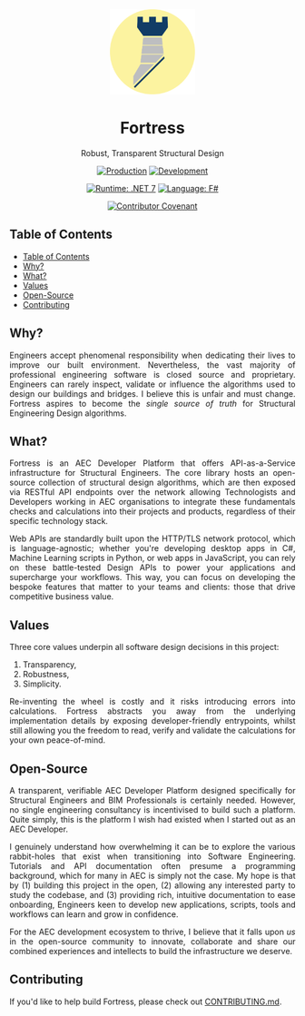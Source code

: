 <div align="center">
  <img 
    height="150px" 
    src=".github/assets/images/fortress.png" 
    alt="Blue Fortress Logo. "
  />

  <h1>Fortress</h1>
  <p>Robust, Transparent Structural Design</p>

  [![Production](https://github.com/jamesbayley/Fortress/actions/workflows/publish-prod.yml/badge.svg)](https://github.com/jamesbayley/Fortress/actions/workflows/publish-prod.yml)
  [![Development](https://github.com/jamesbayley/Fortress/actions/workflows/publish-dev.yml/badge.svg)](https://github.com/jamesbayley/Fortress/actions/workflows/publish-dev.yml)
 
  [![Runtime: .NET 7](https://img.shields.io/badge/Runtime-.NET_7-blueviolet)](https://dotnet.microsoft.com/en-us/download/dotnet/7.0)
  [![Language: F#](https://img.shields.io/badge/Language-F%23-blueviolet)](https://learn.microsoft.com/en-us/dotnet/fsharp/what-is-fsharp)
  
  [![Contributor Covenant](https://img.shields.io/badge/Contributor%20Covenant-2.0-4baaaa.svg)](code_of_conduct.md)
</div>

## Table of Contents

- [Table of Contents](#table-of-contents)
- [Why?](#why)
- [What?](#what)
- [Values](#values)
- [Open-Source](#open-source)
- [Contributing](#contributing)

## Why?

<p align="justify"> 
Engineers accept phenomenal responsibility when dedicating their lives to improve our built environment. Nevertheless, the vast majority of professional engineering software is closed source and proprietary. Engineers can rarely inspect, validate or influence the algorithms used to design our buildings and bridges. I believe this is unfair and must change. Fortress aspires to become the <em>single source of truth</em> for Structural Engineering Design algorithms. 
</p>

## What?

<p align="justify"> 
Fortress is an AEC Developer Platform that offers API-as-a-Service infrastructure for Structural Engineers. The core library hosts an open-source collection of structural design algorithms, which are then exposed via RESTful API endpoints over the network allowing Technologists and Developers working in AEC organisations to integrate these fundamentals checks and calculations into their projects and products, regardless of their specific technology stack. 
</p>

<p align="justify"> 
Web APIs are standardly built upon the HTTP/TLS network protocol, which is language-agnostic; whether you're developing desktop apps in C#, Machine Learning scripts in Python, or web apps in JavaScript, you can rely on these battle-tested Design APIs to power your applications and supercharge your workflows. This way, you can focus on developing the bespoke features that matter to your teams and clients: those that drive competitive business value. 
</p>

## Values


Three core values underpin all software design decisions in this project:

1. Transparency, 
2. Robustness, 
3. Simplicity.

<p align="justify"> 
Re-inventing the wheel is costly and it risks introducing errors into calculations. Fortress abstracts you away from the underlying implementation details by exposing developer-friendly entrypoints, whilst still allowing you the freedom to read, verify and validate the calculations for your own peace-of-mind.
</p>

## Open-Source

<p align="justify"> 
A transparent, verifiable AEC Developer Platform designed specifically for Structural Engineers and BIM Professionals is certainly needed. However, no single engineering consultancy is incentivised to build such a platform. Quite simply, this is the platform I wish had existed when I started out as an AEC Developer. 
</p>

<p align="justify"> 
I genuinely understand how overwhelming it can be to explore the various rabbit-holes that exist when transitioning into Software Engineering. Tutorials and API documentation often presume a programming background, which for many in AEC is simply not the case. My hope is that by (1) building this project in the open, (2) allowing any interested party to study the codebase, and (3) providing rich, intuitive documentation to ease onboarding, Engineers keen to develop new applications, scripts, tools and workflows can learn and grow in confidence.
</p>

<p align="justify"> 
For the AEC development ecosystem to thrive, I believe that it falls upon <em>us</em> in the open-source community to innovate, collaborate and share our combined experiences and intellects to build the infrastructure we deserve.
</p>

## Contributing

<p align="justify">
If you'd like to help build Fortress, please check out <a href="./CONTRIBUTING.md" target="_blank">CONTRIBUTING.md</a>.
</p>

